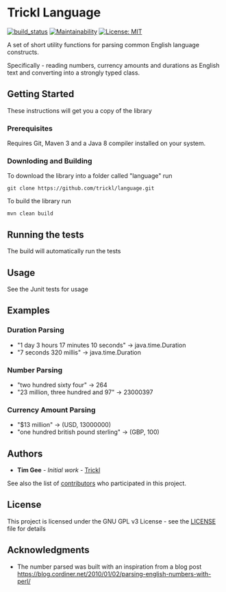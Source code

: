 # Trickl Language

[![build_status](https://travis-ci.com/trickl/language.svg?branch=master)](https://travis-ci.com/trickl/language)
[![Maintainability](https://api.codeclimate.com/v1/badges/be4af1f4cc620e465849/maintainability)](https://codeclimate.com/github/trickl/language/maintainability)
[![License: MIT](https://img.shields.io/badge/License-MIT-yellow.svg)](https://opensource.org/licenses/MIT)

A set of short utility functions for parsing common English language constructs. 

Specifically - reading numbers, currency amounts and durations as English text and converting into a strongly typed class.

## Getting Started

These instructions will get you a copy of the library 

### Prerequisites

Requires Git, Maven 3 and a Java 8 compiler installed on your system.

### Downloding and Building

To download the library into a folder called "language" run

```
git clone https://github.com/trickl/language.git
```

To build the library run

```
mvn clean build
```

## Running the tests

The build will automatically run the tests

## Usage

See the Junit tests for usage

## Examples

### Duration Parsing

* "1 day 3 hours 17 minutes 10 seconds" -> java.time.Duration
* "7 seconds 320 millis" -> java.time.Duration

### Number Parsing

* "two hundred sixty four" -> 264
* "23 million, three hundred and 97" -> 23000397

### Currency Amount Parsing

* "$13 million" -> (USD, 13000000)
* "one hundred british pound sterling" -> (GBP, 100)

## Authors

* **Tim Gee** - *Initial work* - [Trickl](https://github.com/trickl)

See also the list of [contributors](https://github.com/your/project/contributors) who participated in this project.

## License

This project is licensed under the GNU GPL v3 License - see the [LICENSE](LICENSE) file for details

## Acknowledgments

* The number parsed was built with an inspiration from a blog post https://blog.cordiner.net/2010/01/02/parsing-english-numbers-with-perl/

